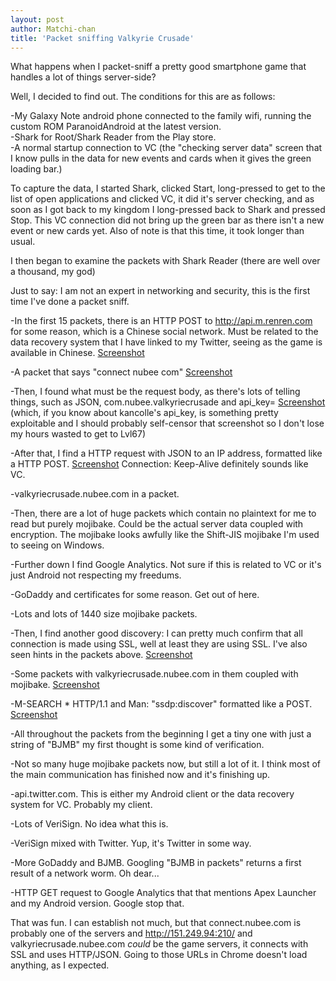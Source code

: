 ```yaml
---
layout: post
author: Matchi-chan
title: 'Packet sniffing Valkyrie Crusade'
---
```


What happens when I packet-sniff a pretty good smartphone game that handles a lot of things server-side?

<!--break-->

Well, I decided to find out. The conditions for this are as follows:

-My Galaxy Note android phone connected to the family wifi, running the custom ROM ParanoidAndroid at the latest version.  
-Shark for Root/Shark Reader from the Play store.  
-A normal startup connection to VC (the "checking server data" screen that I know pulls in the data for new events and cards when it gives the green loading bar.)

To capture the data, I started Shark, clicked Start, long-pressed to get to the list of open applications and clicked VC, it did it's server checking, and as soon as I got back to my kingdom I long-pressed back to Shark and pressed Stop. This VC connection did not bring up the green bar as there isn't a new event or new cards yet. Also of note is that this time, it took longer than usual.

I then began to examine the packets with Shark Reader (there are well over a thousand, my god)

Just to say: I am not an expert in networking and security, this is the first time I've done a packet sniff.

-In the first 15 packets, there is an HTTP POST to http://api.m.renren.com for some reason, which is a Chinese social network. Must be related to the data recovery system that I have linked to my Twitter, seeing as the game is available in Chinese. [Screenshot](http://i.imgur.com/vNAOyQK.png)

-A packet that says "connect nubee com" [Screenshot](http://i.imgur.com/SJeIRzu.png)

-Then, I found what must be the request body, as there's lots of telling things, such as JSON, com.nubee.valkyriecrusade and api_key=  [Screenshot](http://i.imgur.com/DkXjJBo.png)  
(which, if you know about kancolle's api_key, is something pretty exploitable and I should probably self-censor that screenshot so I don't lose my hours wasted to get to Lvl67) 

-After that, I find a HTTP request with JSON to an IP address, formatted like a HTTP POST. [Screenshot](http://i.imgur.com/zey2uIp.png) Connection: Keep-Alive definitely sounds like VC.

-valkyriecrusade.nubee.com in a packet.

-Then, there are a lot of huge packets which contain no plaintext for me to read but purely mojibake. Could be the actual server data coupled with encryption. The mojibake looks awfully like the Shift-JIS mojibake I'm used to seeing on Windows.

-Further down I find Google Analytics. Not sure if this is related to VC or it's just Android not respecting my freedums.

-GoDaddy and certificates for some reason. Get out of here.

-Lots and lots of 1440 size mojibake packets.

-Then, I find another good discovery: I can pretty much confirm that all connection is made using SSL, well at least they are using SSL. I've also seen hints in the packets above. [Screenshot](http://i.imgur.com/SJeIRzu.png)

-Some packets with valkyriecrusade.nubee.com in them coupled with mojibake. [Screenshot](http://i.imgur.com/kxP8MUy.png)

-M-SEARCH * HTTP/1.1 and Man: "ssdp:discover" formatted like a POST. [Screenshot](http://i.imgur.com/CSuzOta.png)

-All throughout the packets from the beginning I get a tiny one with just a string of "BJMB" my first thought is some kind of verification.

-Not so many huge mojibake packets now, but still a lot of it. I think most of the main communication has finished now and it's finishing up.

-api.twitter.com. This is either my Android client or the data recovery system for VC. Probably my client.

-Lots of VeriSign. No idea what this is.

-VeriSign mixed with Twitter. Yup, it's Twitter in some way.

-More GoDaddy and BJMB. Googling "BJMB in packets" returns a first result of a network worm. Oh dear...

-HTTP GET request to Google Analytics that that mentions Apex Launcher and my Android version. Google stop that.

That was fun. I can establish not much, but that connect.nubee.com is probably one of the servers and http://151.249.94:210/ and valkyriecrusade.nubee.com *could* be the game servers, it connects with SSL and uses HTTP/JSON. Going to those URLs in Chrome doesn't load anything, as I expected.




